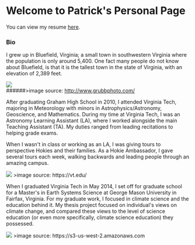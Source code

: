 # Welcome to Patrick's Personal Page

You can view my resume [here](https://drive.google.com/open?id=1xeDjDcWZdl7icBe7vQO8sNOYF5qeo_5g).

### Bio

I grew up in Bluefield, Virginia; a small town in southwestern Virginia where the population is only around 5,400. One fact many people do not know about Bluefield, is that it is the tallest town in the state of Virginia, with an elevation of 2,389 feet. 

<img src = "http://www.grubbphoto.com/Images/Fog/Fog%20Print.jpg" > <br />
######>image source: http://www.grubbphoto.com/
<!-- <small> This is an image of fog rolling over the East River Mountains in the town of Bluefield. </small>
<small> Source: (http://www.grubbphoto.com/Fog.html) </small> -->

After graduating Graham High School in 2010, I attended Virginia Tech, majoring in Meteorology with minors in Astrophysics/Astronomy, Geoscience, and Mathematics. During my time at Virginia Tech, I was an Astronomy Learning Assistant (LA), where I worked alongside the main Teaching Assistant (TA). My duties ranged from leading recitations to helping grade exams. 

When I wasn't in class or working as an LA, I was giving tours to perspective Hokies and their families. As a Hokie Ambassador, I gave several tours each week, walking backwards and leading people through an amazing campus. 

<img src = "https://vt.edu/content/dam/vt_edu/admissions/images/tour/galleries/burruss/burruss1.jpg.transform/xl-medium/image.jpg">
<!-- source: https://vt.edu/admissions/undergraduate/visit/phototour.html -->
>image source: https://vt.edu/ 

When I graduated Virginia Tech in May 2014, I set off for graduate school for a Master's in Earth Systems Science at George Mason University in Fairfax, Virginia. For my graduate work, I focused in climate science and the education behind it. My thesis project focused on individual's views on climate change, and compared these views to the level of science education (or even more specifically, climate science education) they possessed. 

<img src = "https://s3-us-west-2.amazonaws.com/asset.plexuss.com/college/overview_images/4115_george-mason-university_01.jpg">
>image source: https://s3-us-west-2.amazonaws.com 

<!--
############ THIS IS ALL PRE-CONSTRUCTED GUIDE TEXT ############

```markdown 
Syntax highlighted code block

# Header 1
## Header 2
### Header 3

- Bulleted
- List

1. Numbered
2. List

**Bold** and _Italic_ and `Code` text

[Link](url) and ![Image](src) 
```

For more details see [GitHub Flavored Markdown](https://guides.github.com/features/mastering-markdown/).

### Jekyll Themes

Your Pages site will use the layout and styles from the Jekyll theme you have selected in your [repository settings](https://github.com/pstatonvt/pstatonvt.github.io/settings). The name of this theme is saved in the Jekyll `_config.yml` configuration file.

### Support or Contact

Having trouble with Pages? Check out our [documentation](https://help.github.com/categories/github-pages-basics/) or [contact support](https://github.com/contact) and we’ll help you sort it out.

############ THIS IS ALL PRE-CONSTRUCTED GUIDE TEXT ############
-->

